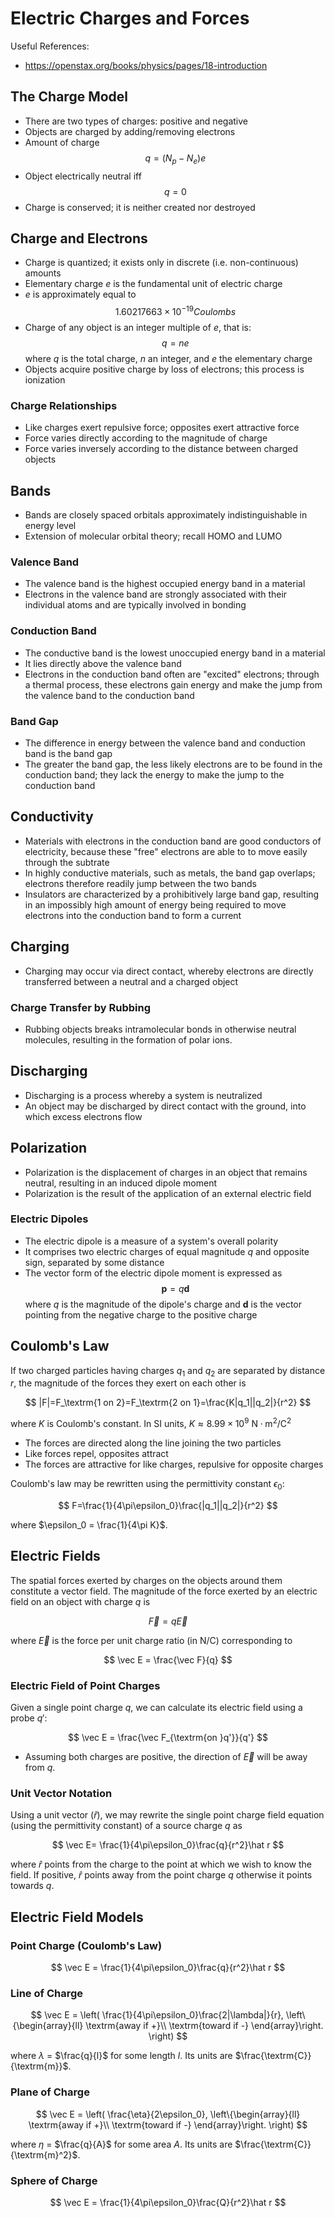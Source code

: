 # Electric Charges and Forces

Useful References:
- https://openstax.org/books/physics/pages/18-introduction

## The Charge Model
- There are two types of charges: positive and negative
- Objects are charged by adding/removing electrons
- Amount of charge $$q = (N_p-N_e)e$$
- Object electrically neutral iff $$q=0$$
- Charge is conserved; it is neither created nor destroyed

## Charge and Electrons
- Charge is quantized; it exists only in discrete (i.e. non-continuous) amounts
- Elementary charge $e$ is the fundamental unit of electric charge
- $e$ is approximately equal to $$1.60217663\times 10^{-19} Coulombs$$
- Charge of any object is an integer multiple of *e*, that is: $$q=ne$$ where $q$ is the total charge, $n$ an integer, and $e$ the elementary charge
- Objects acquire positive charge by loss of electrons; this process is ionization

### Charge Relationships
- Like charges exert repulsive force; opposites exert attractive force
- Force varies directly according to the magnitude of charge
- Force varies inversely according to the distance between charged objects

## Bands
- Bands are closely spaced orbitals approximately indistinguishable in energy level
- Extension of molecular orbital theory; recall HOMO and LUMO

### Valence Band
- The valence band is the highest occupied energy band in a material
- Electrons in the valence band are strongly associated with their individual atoms and are typically involved in bonding 

### Conduction Band
- The conductive band is the lowest unoccupied energy band in a material
- It lies directly above the valence band
- Electrons in the conduction band often are "excited" electrons; through a thermal process, these electrons gain energy and make the jump from the valence band to the conduction band

### Band Gap
- The difference in energy between the valence band and conduction band is the band gap
- The greater the band gap, the less likely electrons are to be found in the conduction band; they lack the energy to make the jump to the conduction band

## Conductivity
- Materials with electrons in the conduction band are good conductors of electricity, because these "free" electrons are able to to move easily through the subtrate
- In highly conductive materials, such as metals, the band gap overlaps; electrons therefore readily jump between the two bands
- Insulators are characterized by a prohibitively large band gap, resulting in an impossibly high amount of energy being required to move electrons into the conduction band to form a current

## Charging
- Charging may occur via direct contact, whereby electrons are directly transferred between a neutral and a charged object

### Charge Transfer by Rubbing
- Rubbing objects breaks intramolecular bonds in otherwise neutral molecules, resulting in the formation of polar ions. 

## Discharging
- Discharging is a process whereby a system is neutralized
- An object may be discharged by direct contact with the ground, into which excess electrons flow

## Polarization
- Polarization is the displacement of charges in an object that remains neutral, resulting in an induced dipole moment
- Polarization is the result of the application of an external electric field

### Electric Dipoles
- The electric dipole is a measure of a system's overall polarity
- It comprises two electric charges of equal magnitude *q* and opposite sign, separated by some distance
- The vector form of the electric dipole moment is expressed as $$\mathbf{p}=q\mathbf{d}$$ where $q$ is the magnitude of the dipole's charge and $\mathbf{d}$ is the vector pointing from the negative charge to the positive charge

## Coulomb's Law
If two charged particles having charges $q_1$ and $q_2$ are separated by distance $r$, the magnitude of the forces they exert on each other is

$$
|F|=F_\textrm{1 on 2}=F_\textrm{2 on 1}=\frac{K|q_1||q_2|}{r^2}
$$

where $K$ is Coulomb's constant. In SI units, $K\approx 8.99\times 10^9\textrm{ N}\cdot\textrm{m}^2/\textrm{C}^2$

- The forces are directed along the line joining the two particles
- Like forces repel, opposites attract
- The forces are attractive for like charges, repulsive for opposite charges

Coulomb's law may be rewritten using the permittivity constant $\epsilon_0$:

$$
F=\frac{1}{4\pi\epsilon_0}\frac{|q_1||q_2|}{r^2}
$$

where $\epsilon_0 = \frac{1}{4\pi K}$.

## Electric Fields
The spatial forces exerted by charges on the objects around them constitute a vector field. The magnitude of the force exerted by an electric field on an object with charge $q$ is

$$\vec F=q\vec E$$

where $\vec E$ is the force per unit charge ratio (in $\textrm{N}/\textrm{C}$) corresponding to

$$
\vec E = \frac{\vec F}{q}
$$

### Electric Field of Point Charges
Given a single point charge $q$, we can calculate its electric field using a probe $q'$:

$$
\vec E = \frac{\vec F_{\textrm{on }q'}}{q'}
$$

- Assuming both charges are positive, the direction of $\vec E$ will be away from $q$.

### Unit Vector Notation
Using a unit vector ($\hat r$), we may rewrite the single point charge field equation (using the permittivity constant) of a source charge $q$ as

$$
\vec E= \frac{1}{4\pi\epsilon_0}\frac{q}{r^2}\hat r
$$

where $\hat r$ points from the charge to the point at which we wish to know the field. If positive, $\hat r$ points away from the point charge $q$ otherwise it points towards $q$.

## Electric Field Models

### Point Charge (Coulomb's Law)
$$
\vec E = \frac{1}{4\pi\epsilon_0}\frac{q}{r^2}\hat r
$$

### Line of Charge
$$
\vec E = \left(
    \frac{1}{4\pi\epsilon_0}\frac{2|\lambda|}{r},
    \left\{\begin{array}{ll}
        \textrm{away if +}\\
        \textrm{toward if -}
    \end{array}\right.
\right)
$$

where $\lambda$ = $\frac{q}{l}$ for some length $l$. Its units are $\frac{\textrm{C}}{\textrm{m}}$.

### Plane of Charge
$$
\vec E = \left(
    \frac{\eta}{2\epsilon_0},
    \left\{\begin{array}{ll}
        \textrm{away if +}\\
        \textrm{toward if -}
    \end{array}\right.
\right)
$$

where $\eta$ = $\frac{q}{A}$ for some area $A$. Its units are $\frac{\textrm{C}}{\textrm{m}^2}$.

### Sphere of Charge
$$
\vec E = \frac{1}{4\pi\epsilon_0}\frac{Q}{r^2}\hat r
$$

